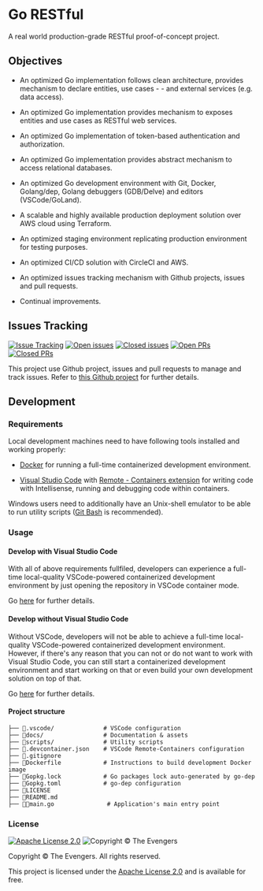 # Go RESTful

A real world production-grade RESTful proof-of-concept project.

## Objectives

- An optimized Go implementation follows clean architecture, provides mechanism to declare entities, use cases - - and external services (e.g. data access).

- An optimized Go implementation provides mechanism to exposes entities and use cases as RESTful web services.

- An optimized Go implementation of token-based authentication and authorization.

- An optimized Go implementation provides abstract mechanism to access relational databases.

- An optimized Go development environment with Git, Docker, Golang/dep, Golang debuggers (GDB/Delve) and editors (VSCode/GoLand).

- A scalable and highly available production deployment solution over AWS cloud using Terraform.

- An optimized staging environment replicating production environment for testing purposes.

- An optimized CI/CD solution with CircleCI and AWS.

- An optimized issues tracking mechanism with Github projects, issues and pull requests.

- Continual improvements.

## Issues Tracking

[![Issue Tracking](https://img.shields.io/static/v1?label=issue%20tracking&message=Github%20project&color=lightgrey)](https://github.com/the-evengers/go-restful/projects/1)
[![Open issues](https://img.shields.io/github/issues/the-evengers/go-restful)](https://github.com/the-evengers/go-restful/issues) [![Closed issues](https://img.shields.io/github/issues-closed/the-evengers/go-restful)](https://github.com/the-evengers/go-restful/issues?q=is%3Aissue+is%3Aclosed) [![Open PRs](https://img.shields.io/github/issues-pr/the-evengers/go-restful)](https://github.com/the-evengers/go-restful/pulls) [![Closed PRs](https://img.shields.io/github/issues-pr-closed/the-evengers/go-restful)](https://github.com/the-evengers/go-restful/pulls?q=is%3Apr+is%3Aclosed)

This project use Github project, issues and pull requests to manage and track issues. Refer to [this Github project](https://github.com/the-evengers/go-restful/projects/1) for further details.

## Development

### Requirements

Local development machines need to have following tools installed and working properly:

- [Docker](https:://www.docker.com) for running a full-time containerized development environment.

- [Visual Studio Code](https://code.visualstudio.com) with [Remote - Containers extension](https://marketplace.visualstudio.com/items?itemName=ms-vscode-remote.remote-containers) for writing code with Intellisense, running and debugging code within containers.

Windows users need to additionally have an Unix-shell emulator to be able to run utility scripts ([Git Bash](https://gitforwindows.org) is recommended).

### Usage

#### Develop with Visual Studio Code

With all of above requirements fullfiled, developers can experience a full-time local-quality VSCode-powered containerized development environment by just opening the repository in VSCode container mode.

Go [here](docs/DEV-WITH-VSCODE.md) for further details.

#### Develop without Visual Studio Code

Without VSCode, developers will not be able to achieve a full-time local-quality VSCode-powered containerized development environment. However, if there's any reason that you can not or do not want to work with Visual Studio Code, you can still start a containerized development environment and start working on that or even build your own development solution on top of that.

Go [here](docs/DEV-WITHOUT-VSCODE.md) for further details.

#### Project structure

```
├── 📁.vscode/              # VSCode configuration
├── 📁docs/                 # Documentation & assets
├── 📁scripts/              # Utility scripts
├── 📄.devcontainer.json    # VSCode Remote-Containers configuration
├── 📄.gitignore
├── 📄Dockerfile            # Instructions to build development Docker image
├── 📄Gopkg.lock            # Go packages lock auto-generated by go-dep
├── 📄Gopkg.toml            # go-dep configuration
├── 📖LICENSE
├── 📖README.md
├── 🚀📄main.go               # Application's main entry point

```

### License

[![Apache License 2.0](https://img.shields.io/github/license/the-evengers/go-restful)](https://github.com/the-evengers/go-restful/blob/master/LICENSE) ![Copyright © The Evengers](https://img.shields.io/static/v1?label=copyright&message=The%20Evengers&color=lightgrey)

Copyright © The Evengers. All rights reserved.

This project is licensed under the [Apache License 2.0](https://github.com/the-evengers/go-restful/blob/master/LICENSE) and is available for free.
